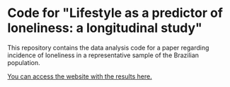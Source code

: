 # Code for "Lifestyle as a predictor of loneliness: a longitudinal study"

This repository contains the data analysis code for a paper regarding
incidence of loneliness in a representative sample of the Brazilian
population.

[You can access the website with the results here.](https://brunomontezano.github.io/covidpsy/)



